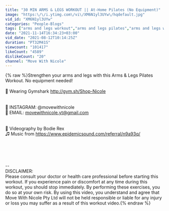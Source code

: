 ```yaml
---
title: "30 MIN ARMS & LEGS WORKOUT || At-Home Pilates (No Equipment)"
image: "https:\/\/i.ytimg.com\/vi\/XM6N1yl3UYw\/hqdefault.jpg"
vid_id: "XM6N1yl3UYw"
categories: "People-Blogs"
tags: ["arms and legs workout","arms and legs pilates","arms and legs workout no equipment"]
date: "2021-11-14T16:34:23+03:00"
vid_date: "2021-08-12T10:14:25Z"
duration: "PT32M41S"
viewcount: "101417"
likeCount: "4589"
dislikeCount: "20"
channel: "Move With Nicole"
---
```

{% raw %}Strengthen your arms and legs with this Arms &amp; Legs Pilates Workout. No equipment needed! <br /><br />🌸  Wearing Gymshark <a rel="nofollow" target="blank" href="http://gym.sh/Shop-Nicole">http://gym.sh/Shop-Nicole</a><br /><br /><br />🤍 INSTAGRAM: @movewithnicole<br />🤍 EMAIL: movewithnicole.yt@gmail.com<br /><br /><br />🎥 Videography by Bodie Rex<br />♫ Music from <a rel="nofollow" target="blank" href="https://www.epidemicsound.com/referral/n9a93q/">https://www.epidemicsound.com/referral/n9a93q/</a><br /><br /><br /><br /><br /><br />--<br />DISCLAIMER:<br />Please consult your doctor or health care professional before starting this workout. If you experience pain or discomfort at any time during this workout, you should stop immediately. By performing these exercises, you do so at your own risk. By using this video, you understand and agree that Move With Nicole Pty Ltd will not be held responsible or liable for any injury or loss you may suffer as a result of this workout video.{% endraw %}
